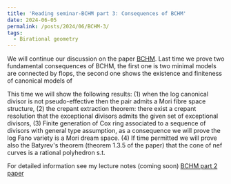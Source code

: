 ```yaml
---
title: 'Reading seminar-BCHM part 3: Consequences of BCHM'
date: 2024-06-05
permalink: /posts/2024/06/BCHM-3/
tags:
  - Birational geometry
---
```


We will continue our discussion on the paper [BCHM](https://www.ams.org/journals/jams/2010-23-02/S0894-0347-09-00649-3/S0894-0347-09-00649-3.pdf). Last time we prove two fundamental consequences of BCHM, the first one is two minimal models are connected by flops, the second one shows the existence and finiteness of canonical models of 

This time we will show the following results:
(1) when the log canonical divisor is not pseudo-effective then the pair admits a Mori fibre space structure,
(2) the crepant extraction theorem: there exist a crepant resolution that the exceptional divisors admits the given set of exceptional divisors,
(3) Finite generation of Cox ring associated to a sequence of divisors with general type assumption, as a consequence we will prove the log Fano variety is a Mori dream space.
(4) If time permitted we will prove also the Batyrev's theorem (theorem 1.3.5 of the paper) that the cone of nef curves is a rational polyhedron s.t. 

For detailed information see my lecture notes (coming soon) [BCHM part 2](https://yilimath.github.io/files/BCHM/BCHM3.pdf) [paper](https://yilimath.github.io/files/paper2.pdf)
